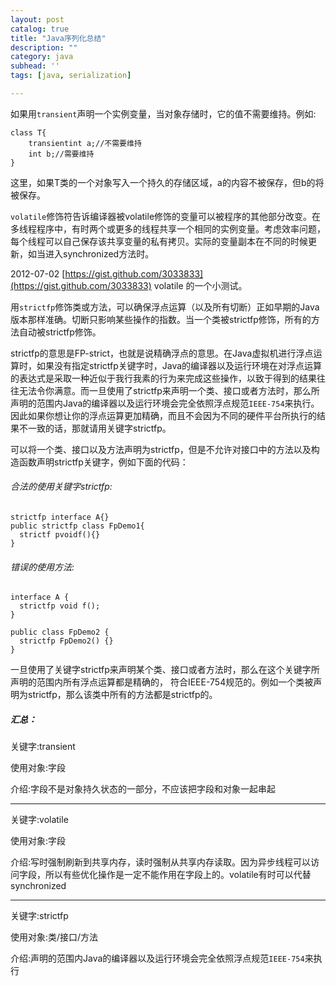 ```yaml
---
layout: post
catalog: true
title: "Java序列化总结"
description: ""
category: java
subhead: ''
tags: [java, serialization]

---
```


如果用`transient`声明一个实例变量，当对象存储时，它的值不需要维持。例如:


    class T{  
        transientint a;//不需要维持  
        int b;//需要维持  
    }  

这里，如果T类的一个对象写入一个持久的存储区域，a的内容不被保存，但b的将被保存。

`volatile`修饰符告诉编译器被volatile修饰的变量可以被程序的其他部分改变。在多线程程序中，有时两个或更多的线程共享一个相同的实例变量。考虑效率问题，每个线程可以自己保存该共享变量的私有拷贝。实际的变量副本在不同的时候更新，如当进入synchronized方法时。

2012-07-02 [https://gist.github.com/3033833](https://gist.github.com/3033833)   volatile 的一个小测试。 

用`strictfp`修饰类或方法，可以确保浮点运算（以及所有切断）正如早期的Java版本那样准确。切断只影响某些操作的指数。当一个类被strictfp修饰，所有的方法自动被strictfp修饰。 

strictfp的意思是FP-strict，也就是说精确浮点的意思。在Java虚拟机进行浮点运算时，如果没有指定strictfp关键字时，Java的编译器以及运行环境在对浮点运算的表达式是采取一种近似于我行我素的行为来完成这些操作，以致于得到的结果往往无法令你满意。而一旦使用了strictfp来声明一个类、接口或者方法时，那么所声明的范围内Java的编译器以及运行环境会完全依照浮点规范`IEEE-754`来执行。因此如果你想让你的浮点运算更加精确，而且不会因为不同的硬件平台所执行的结果不一致的话，那就请用关键字strictfp。
 
可以将一个类、接口以及方法声明为strictfp，但是不允许对接口中的方法以及构造函数声明strictfp关键字，例如下面的代码： 

###### 合法的使用关键字strictfp:

    strictfp interface A{}  
    public strictfp class FpDemo1{  
      strictf pvoidf(){}  
    }
     
###### 错误的使用方法:
  
    interface A {      
      strictfp void f();      
    }      
      
    public class FpDemo2 {      
      strictfp FpDemo2() {}      
    }  
 
一旦使用了关键字strictfp来声明某个类、接口或者方法时，那么在这个关键字所声明的范围内所有浮点运算都是精确的， 符合IEEE-754规范的。例如一个类被声明为strictfp，那么该类中所有的方法都是strictfp的。

##### 汇总：


关键字:transient

使用对象:字段

介绍:字段不是对象持久状态的一部分，不应该把字段和对象一起串起

--------
关键字:volatile

使用对象:字段  

介绍:写时强制刷新到共享内存，读时强制从共享内存读取。因为异步线程可以访问字段，所以有些优化操作是一定不能作用在字段上的。volatile有时可以代替synchronized

--------
关键字:strictfp

使用对象:类/接口/方法

介绍:声明的范围内Java的编译器以及运行环境会完全依照浮点规范`IEEE-754`来执行


